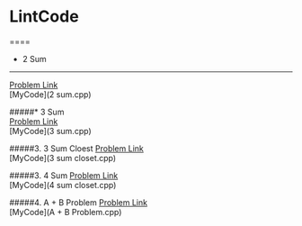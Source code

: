 # LintCode

====
* 2 Sum
---
[Problem Link](http://lintcode.com/en/problem/2-sum/)      
[MyCode](2 sum.cpp)

#####* 3 Sum     
[Problem Link](http://lintcode.com/en/problem/3-sum/)      
[MyCode](3 sum.cpp)

#####3. 3 Sum Cloest
[Problem Link](http://lintcode.com/en/problem/3-sum-closest/)   
[MyCode](3 sum closet.cpp)

#####3. 4 Sum
[Problem Link](http://lintcode.com/en/problem/4-sum/)   
[MyCode](4 sum closet.cpp)

#####4. A + B Problem
[Problem Link](http://lintcode.com/en/problem/a-b-problem/)   
[MyCode](A + B Problem.cpp)
